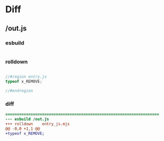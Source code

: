 # Diff
## /out.js
### esbuild
```js

```
### rolldown
```js

//#region entry.js
typeof x_REMOVE;

//#endregion

```
### diff
```diff
===================================================================
--- esbuild	/out.js
+++ rolldown	entry_js.mjs
@@ -0,0 +1,1 @@
+typeof x_REMOVE;

```